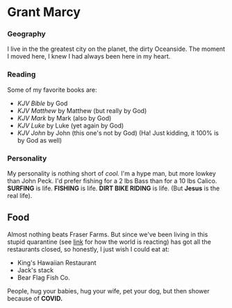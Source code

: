 # Grant Marcy 

### Geography 

I live in the the greatest city on the planet, the dirty Oceanside. The moment I moved here, I knew I had always been here in my heart. 

### Reading 

Some of my favorite books are: 

- *KJV Bible* by God
- *KJV Matthew* by Matthew (but really by God)
- *KJV Mark* by Mark (also by God)
- *KJV Luke* by Luke (yet again by God)
- *KJV John* by John (this one's not by God) (Ha! Just kidding, it 100% is by God as well)

### Personality

My personality is nothing short of *cool.* I'm a hype man, but more lowkey than John Peck. I'd prefer fishing for a 2 lbs Bass than for a 10 lbs Calico. **SURFING** is life. **FISHING** is life. **DIRT BIKE RIDING** is life. (But **Jesus** is the real life).    


## Food

Almost nothing beats Fraser Farms. But since we've been living in this stupid quarantine (see [link](https://giphy.com/explore/were-all-gonna-die) for how the world is reacting) has got all the restaurants closed, so honestly, I just wish I could eat at: 

- King's Hawaiian Restaurant 
- Jack's stack
- Bear Flag Fish Co. 

 
People, hug your babies, hug your wife, pet your dog, but then shower because of **COVID.**


